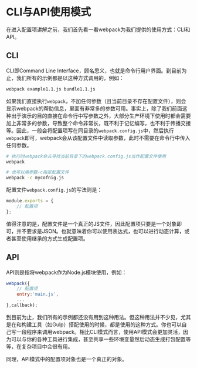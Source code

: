 # CLI与API使用模式

在进入配置项讲解之前，我们首先看一看webpack为我们提供的使用方式：CLI和API。

## CLI

CLI即Command Line Interface，顾名思义，也就是命令行用户界面。到目前为止，我们所有的示例都是以这种方式调用的，例如：

```sh
webpack example1.1.js bundle1.1.js
```

如果我们直接执行`webpack`，不加任何参数（且当前目录不存在配置文件），则会显示webpack的帮助信息，里面有非常多的参数可用。事实上，除了我们前面这种出于演示的目的直接在命令行中写参数之外，大部分生产环境下使用时都会需要加上非常多的参数，导致整个命令非常长，既不利于记忆编写，也不利于传播交接等。因此，一般会将配置项写在同目录的`webpack.config.js`中，然后执行`webpack`即可，webpack会从该配置文件中读取参数，此时不需要在命令行中传入任何参数。

```sh
# 执行时webpack会去寻找当前目录下的webpack.config.js当作配置文件使用
webpack

# 也可以用参数-c指定配置文件
webpack -c mycofnig.js
```

配置文件`webpack.config.js`的写法则是：

```javascript
module.exports = {
	// 配置项
};
```

值得注意的是，配置文件是一个真正的JS文件，因此配置项只要是一个对象即可，并不要求是JSON。也就意味着你可以使用表达式，也可以进行动态计算，或者甚至使用继承的方式生成配置项。

## API

API则是指将webpack作为Node.js模块使用，例如：

```javascript
webpack({
	// 配置项
	entry:'main.js',
	...
},callback);
```

到目前为止，我们所有的示例都还没有用到这种用法。但这种用法并不少见，尤其是在和构建工具（如Gulp）搭配使用的时候，都是使用的这种方式。你也可以自己写一段程序来调用webpack。相比CLI模式而言，使用API模式会更加灵活，因为可以与你的各种工具进行集成，甚至共享一些环境变量然后动态生成打包配置等等，在复杂项目中会很有用。

同理，API模式中的配置项对象也是一个真正的对象。